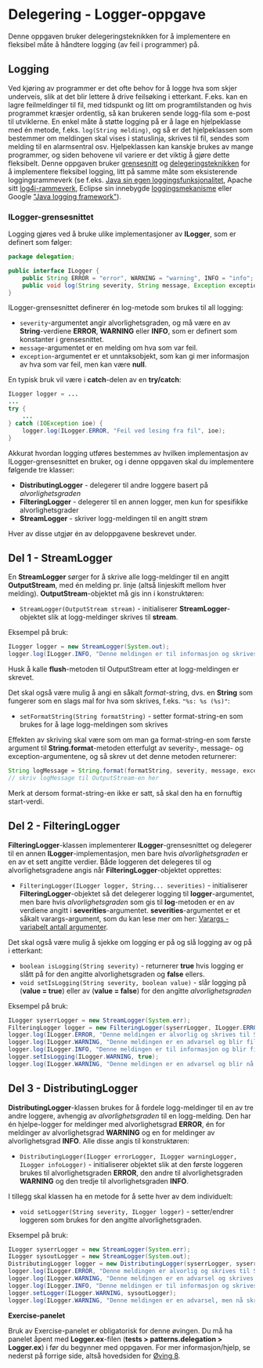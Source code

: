 # Delegering - Logger-oppgave

Denne oppgaven bruker delegeringsteknikken for å implementere en fleksibel måte å håndtere logging (av feil i programmer) på.

## Logging

Ved kjøring av programmer er det ofte behov for å logge hva som skjer underveis, slik at det blir lettere å drive feilsøking i etterkant. F.eks. kan en lagre feilmeldinger til fil, med tidspunkt og litt om programtilstanden og hvis programmet kræsjer ordentlig, så kan brukeren sende logg-fila som e-post til utviklerne. En enkel måte å støtte logging på er å lage en hjelpeklasse med én metode, f.eks. `log(String melding)`, og så er det hjelpeklassen som bestemmer om meldingen skal vises i statuslinja, skrives til fil, sendes som melding til en alarmsentral osv. Hjelpeklassen kan kanskje brukes av mange programmer, og siden behovene vil variere er det viktig å gjøre dette fleksibelt. Denne oppgaven bruker [grensesnitt](https://www.ntnu.no/wiki/pages/viewpage.action?pageId=65936813) og [delegeringsteknikken](https://www.ntnu.no/wiki/display/tdt4100/Delegeringsteknikken) for å implementere fleksibel logging, litt på samme måte som eksisterende loggingsrammeverk (se f.eks. [Java sin egen loggingsfunksjonalitet](http://docs.oracle.com/javase/6/docs/technotes/guides/logging/overview.html), Apache sitt [log4j-rammeverk](http://logging.apache.org/log4j/), Eclipse sin innebygde [loggingsmekanisme](http://www.vogella.com/tutorials/EclipseLogging/article.html#logging) eller Google ["Java logging framework"](https://www.google.no/search?q=java+logging+frameworks)).

### ILogger-grensesnittet

Logging gjøres ved å bruke ulike implementasjoner av **ILogger**, som er definert som følger:

```java
package delegation;

public interface ILogger {
    public String ERROR = "error", WARNING = "warning", INFO = "info";
    public void log(String severity, String message, Exception exception);
}
```

ILogger-grensesnittet definerer én log-metode som brukes til all logging:

- `severity`-argumentet angir alvorlighetsgraden, og må være en av **String**-verdiene **ERROR**, **WARNING** eller **INFO**, som er definert som konstanter i grensesnittet.
- `message`-argumentet er en melding om hva som var feil.
- `exception`-argumentet er et unntaksobjekt, som kan gi mer informasjon av hva som var feil, men kan være **null**.

En typisk bruk vil være i **catch**-delen av en **try/catch**:

```java
ILogger logger = ...
...
try {
    ...
} catch (IOException ioe) {
    logger.log(ILogger.ERROR, "Feil ved lesing fra fil", ioe);
}
```

Akkurat hvordan logging utføres bestemmes av hvilken implementasjon av ILogger-grensesnittet en bruker, og i denne oppgaven skal du implementere følgende tre klasser:

- **DistributingLogger** - delegerer til andre loggere basert på *alvorlighetsgraden*
- **FilteringLogger** - delegerer til en annen logger, men kun for spesifikke alvorlighetsgrader
- **StreamLogger** - skriver logg-meldingen til en angitt strøm

Hver av disse utgjør én av deloppgavene beskrevet under.

## Del 1 - StreamLogger

En **StreamLogger** sørger for å skrive alle logg-meldinger til en angitt **OutputStream**, med én melding pr. linje (altså linjeskift mellom hver melding). **OutputStream**-objektet må gis inn i konstruktøren:

- `StreamLogger(OutputStream stream)` - initialiserer **StreamLogger**-objektet slik at logg-meldinger skrives til **stream**.

Eksempel på bruk:

```java
ILogger logger = new StreamLogger(System.out);
logger.log(ILogger.INFO, "Denne meldingen er til informasjon og skrives til System.out", null);
```

Husk å kalle **flush**-metoden til OutputStream etter at logg-meldingen er skrevet.

Det skal også være mulig å angi en såkalt *format*-string, dvs. en **String** som fungerer som en slags mal for hva som skrives, f.eks. `"%s: %s (%s)"`:

  - `setFormatString(String formatString)` - setter format-string-en som brukes for å lage logg-meldingen som skrives

Effekten av skriving skal være som om man ga format-string-en som første argument til **String.format**-metoden etterfulgt av severity-, message- og exception-argumentene, og så skrev ut det denne metoden returnerer:

```java
String logMessage = String.format(formatString, severity, message, exception);
// skriv logMessage til OutputStream-en her
```

Merk at dersom format-string-en ikke er satt, så skal den ha en fornuftig start-verdi.

## Del 2 - FilteringLogger

**FilteringLogger**-klassen implementerer **ILogger**-grensesnittet og delegerer til en annen **ILogger**-implementasjon, men bare hvis *alvorlighetsgraden* er en av et sett angitte verdier. Både loggeren det delegeres til og alvorlighetsgradene angis når **FilteringLogger**-objektet opprettes:

- `FilteringLogger(ILogger logger, String... severities)` - initialiserer **FilteringLogger**-objektet så det delegerer logging til **logger**-argumentet, men bare hvis *alvorlighetsgraden* som gis til **log**-metoden er en av verdiene angitt i **severities**-argumentet. **severities**-argumentet er et såkalt varargs-argument, som du kan lese mer om her: [Varargs - variabelt antall argumenter](https://www.ntnu.no/wiki/display/tdt4100/Varargs+-+variabelt+antall+argumenter).

Det skal også være mulig å sjekke om logging er på og slå logging av og på i etterkant:

- `boolean isLogging(String severity)` - returnerer **true** hvis logging er slått på for den angitte alvorlighetsgraden og **false** ellers.
- `void setIsLogging(String severity, boolean value)` - slår logging på (**value = true**) eller av (**value = false**) for den angitte *alvorlighetsgraden*

Eksempel på bruk:

```java
ILogger syserrLogger = new StreamLogger(System.err);
FilteringLogger logger = new FilteringLogger(syserrLogger, ILogger.ERROR);
logger.log(ILogger.ERROR, "Denne meldingen er alvorlig og skrives til System.err", null);
logger.log(ILogger.WARNING, "Denne meldingen er en advarsel og blir filtrert bort", null);
logger.log(ILogger.INFO, "Denne meldingen er til informasjon og blir filtrert bort", null);
logger.setIsLogging(ILogger.WARNING, true);
logger.log(ILogger.WARNING, "Denne meldingen er en advarsel og blir nå skrevet til System.err", null);
```

## Del 3 - DistributingLogger

**DistributingLogger**-klassen brukes for å fordele logg-meldinger til en av tre andre loggere, avhengig av *alvorlighetsgraden* til en logg-melding. Den har én hjelpe-logger for meldinger med alvorlighetsgrad **ERROR**, én for meldinger av alvorlighetsgrad **WARNING** og en for meldinger av alvorlighetsgrad **INFO**. Alle disse angis til konstruktøren:

- `DistributingLogger(ILogger errorLogger, ILogger warningLogger, ILogger infoLogger)` - initialiserer objektet slik at den første loggeren brukes til alvorlighetsgraden **ERROR**, den andre til alvorlighetsgraden **WARNING** og den tredje til alvorlighetsgraden **INFO**.

I tillegg skal klassen ha en metode for å sette hver av dem individuelt:

- `void setLogger(String severity, ILogger logger)` - setter/endrer loggeren som brukes for den angitte alvorlighetsgraden.

Eksempel på bruk:

```java
ILogger syserrLogger = new StreamLogger(System.err);
ILogger sysoutLogger = new StreamLogger(System.out);
DistributingLogger logger = new DistributingLogger(syserrLogger, syserrLogger, sysoutLogger);
logger.log(ILogger.ERROR, "Denne meldingen er alvorlig og skrives til System.err", null);
logger.log(ILogger.WARNING, "Denne meldingen er en advarsel og skrives til System.err", null);
logger.log(ILogger.INFO, "Denne meldingen er til informasjon og skrives til System.out", null);
logger.setLogger(ILogger.WARNING, sysoutLogger);
logger.log(ILogger.WARNING, "Denne meldingen er en advarsel, men nå skrives den til System.out", null);
```

**Exercise-panelet**

Bruk av Exercise-panelet er obligatorisk for denne øvingen. Du må ha panelet åpent med **Logger.ex**-filen (**tests > patterns.delegation > Logger.ex**) i før du begynner med oppgaven. For mer informasjon/hjelp, se nederst på forrige side, altså hovedsiden for [Øving 8](./README.md).

